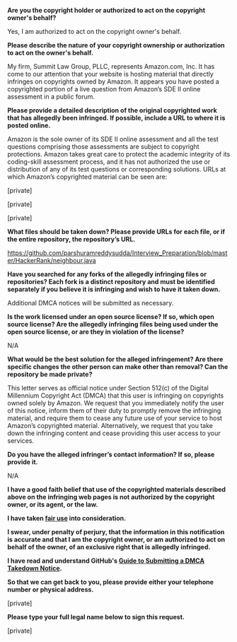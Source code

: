 **Are you the copyright holder or authorized to act on the copyright owner's behalf?**

Yes, I am authorized to act on the copyright owner's behalf.

**Please describe the nature of your copyright ownership or authorization to act on the owner's behalf.**

My firm, Summit Law Group, PLLC, represents Amazon.com, Inc. It has come to our attention that your website is hosting material that directly infringes on copyrights owned by Amazon. It appears you have posted a copyrighted portion of a live question from Amazon’s SDE II online assessment in a public forum.

**Please provide a detailed description of the original copyrighted work that has allegedly been infringed. If possible, include a URL to where it is posted online.**

Amazon is the sole owner of its SDE II online assessment and all the test questions comprising those assessments are subject to copyright protections. Amazon takes great care to protect the academic integrity of its coding-skill assessment process, and it has not authorized the use or distribution of any of its test questions or corresponding solutions. URLs at which Amazon’s copyrighted material can be seen are:

[private]

[private]

[private]

**What files should be taken down? Please provide URLs for each file, or if the entire repository, the repository’s URL.**

https://github.com/parshuramreddysudda/Interview_Preparation/blob/master/HackerRank/neighbour.java

**Have you searched for any forks of the allegedly infringing files or repositories? Each fork is a distinct repository and must be identified separately if you believe it is infringing and wish to have it taken down.**

Additional DMCA notices will be submitted as necessary.

**Is the work licensed under an open source license? If so, which open source license? Are the allegedly infringing files being used under the open source license, or are they in violation of the license?**

N/A

**What would be the best solution for the alleged infringement? Are there specific changes the other person can make other than removal? Can the repository be made private?**

This letter serves as official notice under Section 512(c) of the Digital Millennium Copyright Act (DMCA) that this user is infringing on copyrights owned solely by Amazon. We request that you immediately notify the user of this notice, inform them of their duty to promptly remove the infringing material, and require them to cease any future use of your service to host Amazon’s copyrighted material. Alternatively, we request that you take down the infringing content and cease providing this user access to your services.

**Do you have the alleged infringer’s contact information? If so, please provide it.**

N/A

**I have a good faith belief that use of the copyrighted materials described above on the infringing web pages is not authorized by the copyright owner, or its agent, or the law.**

**I have taken <a href="https://www.lumendatabase.org/topics/22">fair use</a> into consideration.**

**I swear, under penalty of perjury, that the information in this notification is accurate and that I am the copyright owner, or am authorized to act on behalf of the owner, of an exclusive right that is allegedly infringed.**

**I have read and understand GitHub's <a href="https://docs.github.com/articles/guide-to-submitting-a-dmca-takedown-notice/">Guide to Submitting a DMCA Takedown Notice</a>.**

**So that we can get back to you, please provide either your telephone number or physical address.**

[private]

**Please type your full legal name below to sign this request.**

[private]
